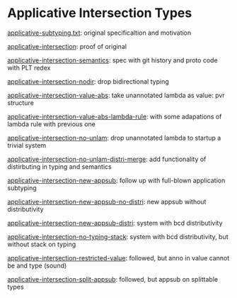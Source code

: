 # Applicative Intersection Types

[applicative-subtyping.txt](applicative-subtyping.txt): original specificaltion and motivation

[applicative-intersection](applicative-intersection): proof of original

[applicative-intersection-semantics](https://github.com/juniorxxue/applicative-intersection-semantics): spec with git history and proto code with PLT redex

[applicative-intersection-nodir](applicative-intersection-nodir): drop bidirectional typing

[applicative-intersection-value-abs](applicative-intersection-value-abs): take unannotated lambda as value: pvr structure

[applicative-intersection-value-abs-lambda-rule](applicative-intersection-value-abs-lambda-rule): with some adapations of lambda rule with previous one

[applicative-intersection-no-unlam](applicative-intersection-no-unlam): drop unannotated lambda to startup a trivial system

[applicative-intersection-no-unlam-distri-merge](applicative-intersection-no-unlam-distri-merge): add functionality of distirbuting in typing and semantics

[applicative-intersection-new-appsub](applicative-intersection-new-appsub): follow up with full-blown application subtyping

[applicative-intersection-new-appsub-no-distri](applicative-intersection-new-appsub-no-distri): new appsub without distributivity

[applicative-intersection-new-appsub-distri](applicative-intersection-new-appsub-distri): system with bcd distributivity

[applicative-intersection-no-typing-stack](applicative-intersection-no-typing-stack): system with bcd distributivity, but without stack on typing

[applicative-intersection-restricted-value](applicative-intersection-restricted-value): followed, but anno in value cannot be and type (sound)

[applicative-intersection-split-appsub](applicative-intersection-split-appsub): followed, but appsub on splittable types